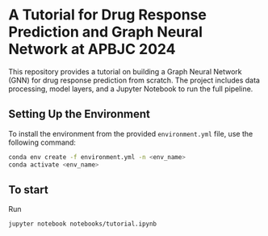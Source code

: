 # A Tutorial for Drug Response Prediction and Graph Neural Network at APBJC 2024

This repository provides a tutorial on building a Graph Neural Network (GNN) for drug response prediction from scratch. The project includes data processing, model layers, and a Jupyter Notebook to run the full pipeline.

## Setting Up the Environment

To install the environment from the provided `environment.yml` file, use the following command:

```bash
conda env create -f environment.yml -n <env_name>
conda activate <env_name>
```
## To start
Run
```bash
jupyter notebook notebooks/tutorial.ipynb
```